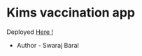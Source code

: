 # Kims vaccination app

Deployed <a href="https://swarajbaral.github.io/iit-dh-app/public/">Here !</a>
<ul>
  <li>Author - Swaraj Baral</li>
</ul>
